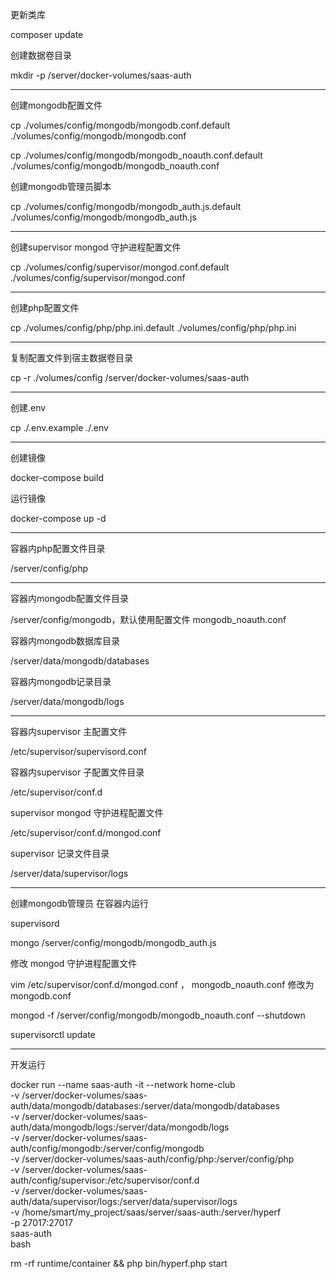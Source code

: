 更新类库

composer update

创建数据卷目录

mkdir -p /server/docker-volumes/saas-auth

***************************************************************************************

创建mongodb配置文件

cp ./volumes/config/mongodb/mongodb.conf.default ./volumes/config/mongodb/mongodb.conf

cp ./volumes/config/mongodb/mongodb_noauth.conf.default ./volumes/config/mongodb/mongodb_noauth.conf

创建mongodb管理员脚本

cp ./volumes/config/mongodb/mongodb_auth.js.default ./volumes/config/mongodb/mongodb_auth.js

***********************************************************************************

创建supervisor mongod 守护进程配置文件

cp ./volumes/config/supervisor/mongod.conf.default ./volumes/config/supervisor/mongod.conf

***********************************************************************

创建php配置文件

cp ./volumes/config/php/php.ini.default ./volumes/config/php/php.ini

********************************************************************


复制配置文件到宿主数据卷目录

cp -r ./volumes/config /server/docker-volumes/saas-auth

****************************************************************************

创建.env

cp ./.env.example ./.env

**********************************************************************

创建镜像

docker-compose build

运行镜像

docker-compose up -d

***********************************************************************

容器内php配置文件目录

/server/config/php

*****************************************************************

容器内mongodb配置文件目录

/server/config/mongodb，默认使用配置文件 mongodb_noauth.conf

容器内mongodb数据库目录

/server/data/mongodb/databases

容器内mongodb记录目录

/server/data/mongodb/logs

*****************************************************************

容器内supervisor 主配置文件

/etc/supervisor/supervisord.conf

容器内supervisor 子配置文件目录

/etc/supervisor/conf.d

supervisor mongod 守护进程配置文件

/etc/supervisor/conf.d/mongod.conf

supervisor 记录文件目录

/server/data/supervisor/logs

****************************************************************

创建mongodb管理员 在容器内运行

supervisord

mongo /server/config/mongodb/mongodb_auth.js

修改 mongod 守护进程配置文件

vim /etc/supervisor/conf.d/mongod.conf ， mongodb_noauth.conf 修改为 mongodb.conf

mongod -f /server/config/mongodb/mongodb_noauth.conf --shutdown

supervisorctl update

****************************************************************

开发运行

docker run --name saas-auth -it --network home-club \
-v /server/docker-volumes/saas-auth/data/mongodb/databases:/server/data/mongodb/databases \
-v /server/docker-volumes/saas-auth/data/mongodb/logs:/server/data/mongodb/logs \
-v /server/docker-volumes/saas-auth/config/mongodb:/server/config/mongodb \
-v /server/docker-volumes/saas-auth/config/php:/server/config/php \
-v /server/docker-volumes/saas-auth/config/supervisor:/etc/supervisor/conf.d \
-v /server/docker-volumes/saas-auth/data/supervisor/logs:/server/data/supervisor/logs \
-v /home/smart/my_project/saas/server/saas-auth:/server/hyperf \
-p 27017:27017 \
saas-auth \
bash

rm -rf runtime/container && php bin/hyperf.php start